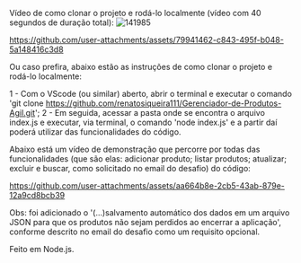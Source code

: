 
Vídeo de como clonar o projeto e rodá-lo localmente (vídeo com 40 segundos de duração total):
                                            ![141985](https://github.com/user-attachments/assets/0dac0ee6-56c3-45b5-9a27-00dece825b39)

https://github.com/user-attachments/assets/79941462-c843-495f-b048-5a148416c3d8

Ou caso prefira, abaixo estão as instruções de como clonar o projeto e rodá-lo localmente: 

1 - Com o VScode (ou similar) aberto, abrir o terminal e executar o comando 'git clone https://github.com/renatosiqueira111/Gerenciador-de-Produtos-Agil.git';
2 - Em seguida, acessar a pasta onde se encontra o arquivo index.js e executar, via terminal, o comando 'node index.js' e a partir daí poderá utilizar das funcionalidades do código.

Abaixo está um vídeo de demonstração que percorre por todas das funcionalidades (que são elas: adicionar produto; listar produtos; atualizar; excluir e buscar, como solicitado no email do desafio) do código:

https://github.com/user-attachments/assets/aa664b8e-2cb5-43ab-879e-12a9cd8bcb39


Obs: foi adicionado o '(...)salvamento automático dos dados em um arquivo JSON para que os produtos não sejam perdidos ao encerrar a aplicação', conforme descrito no email do desafio como um requisito opcional.

Feito em Node.js.
